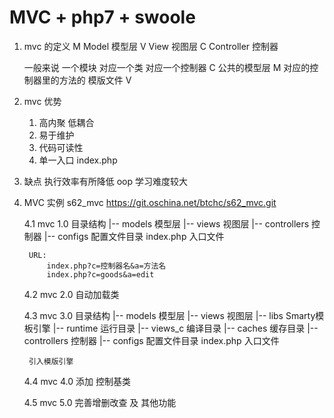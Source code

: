 MVC + php7 + swoole
=========================
1. mvc 的定义
    M   Model       模型层
    V   View        视图层
    C   Controller  控制器
    
    一般来说 一个模块 对应一个类 对应一个控制器 C
    公共的模型层 M
    对应的控制器里的方法的  模版文件 V
 
2. mvc 优势
    1. 高内聚 低耦合
    2. 易于维护
    3. 代码可读性
    4. 单一入口  index.php

3. 缺点
    执行效率有所降低    oop
    学习难度较大

4. MVC 实例
    s62_mvc
    https://git.oschina.net/btchc/s62_mvc.git

    4.1 mvc 1.0
        目录结构
        |-- models        模型层
        |-- views         视图层
        |-- controllers   控制器
        |-- configs       配置文件目录
        index.php         入口文件

        URL:
            index.php?c=控制器名&a=方法名
            index.php?c=goods&a=edit

    4.2 mvc 2.0
        自动加载类

    4.3 mvc 3.0
        目录结构
        |-- models        模型层
        |-- views         视图层
        |-- libs          Smarty模板引擎
        |-- runtime       运行目录
            |-- views_c   编译目录
            |-- caches    缓存目录
        |-- controllers   控制器
        |-- configs       配置文件目录
        index.php         入口文件

        引入模版引擎

    4.4 mvc 4.0
        添加 控制基类

    4.5 mvc 5.0
        完善增删改查 及 其他功能
